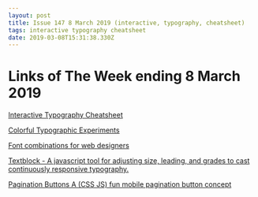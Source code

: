 ```yaml
---
layout: post
title: Issue 147 8 March 2019 (interactive, typography, cheatsheet)
tags: interactive typography cheatsheet
date: 2019-03-08T15:31:38.330Z
---
```

# Links of The Week ending 8 March 2019

<a href="https://codepo8.github.io/typography-cheatsheet" title="Interactive Typography Cheatsheet" alt="Interactive Typography Cheatsheet" target="_blank">Interactive Typography Cheatsheet</a>

<a href="https://css-tricks.com/colorful-typographic-experiments" title="Colorful Typographic Experiments" alt="Colorful Typographic Experiments" target="_blank">Colorful Typographic Experiments</a>

<a href="https://www.boldwebdesign.com.au/font-combinations-for-web-designers.html" title="Font combinations for web designers" alt="Font combinations for web designers" target="_blank">Font combinations for web designers</a>

<a href="https://textblock.io/" title="https://textblock.io/" alt="" target="_blank">Textblock - A javascript tool for adjusting size, leading, and grades to cast continuously responsive typography.</a>

<a href="https://codepen.io/himalayasingh/pen/WmNKjE" title="Pagination Buttons A (CSS JS) fun mobile pagination button concept" alt="Pagination Buttons A (CSS JS) fun mobile pagination button concept" target="_blank">Pagination Buttons A (CSS JS) fun mobile pagination button concept</a>